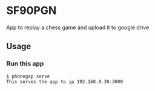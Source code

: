 # SF90PGN
App to replay a chess game and upload it to google drive

## Usage
    
### Run this app

    $ phonegap serve
    This serves the app to ip 192.168.0.30:3000


  